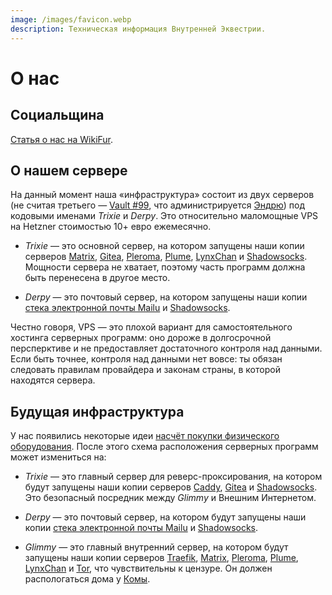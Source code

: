 ```yaml
---
image: /images/favicon.webp
description: Техническая информация Внутренней Эквестрии.
---
```


# О нас

## Социальщина

[Статья о нас на WikiFur](https://ru.wikifur.com/wiki/Inner_Equestria).

## О нашем сервере

На данный момент наша «инфраструктура» состоит из двух серверов (не считая третьего — [Vault #99](/how/peertube.md), что администрируется [Эндрю](https://amorgan.xyz/)) под кодовыми именами _Trixie_ и _Derpy_. Это относительно маломощные VPS на Hetzner стоимостью 10+ евро ежемесячно.

- _Trixie_ — это основной сервер, на котором запущены наши копии серверов [Matrix](/how/matrix.md), [Gitea](/how/gitea.md), [Pleroma](/how/pleroma.md), [Plume](/how/plume.md), [LynxChan](/how/lynxchan.md) и [Shadowsocks](/how/shadowsocks.md). Мощности сервера не хватает, поэтому часть программ должна быть перенесена в другое место.

- _Derpy_ — это почтовый сервер, на котором запущены наши копии [стека электронной почты Mailu](/how/email.md) и [Shadowsocks](/how/shadowsocks.md).

Честно говоря, VPS — это плохой вариант для самостоятельного хостинга серверных программ: оно дороже в долгосрочной персперктиве и не предоставляет достаточного контроля над данными. Если быть точнее, контроля над данными нет вовсе: ты обязан следовать правилам провайдера и законам страны, в которой находятся сервера.

## Будущая инфраструктура

У нас появились некоторые идеи [насчёт покупки физического оборудования](/donate/#crowdfunding). После этого схема расположения серверных программ может измениться на:

- _Trixie_ — это главный сервер для реверс-проксирования, на котором будут запущены наши копии серверов [Caddy](https://caddyserver.com), [Gitea](/how/gitea.md) и [Shadowsocks](/how/shadowsocks.md). Это безопасный посредник между _Glimmy_ и Внешним Интернетом.

- _Derpy_ — это почтовый сервер, на котором будут запущены наши копии [стека электронной почты Mailu](/how/email.md) и [Shadowsocks](/how/shadowsocks.md).

- _Glimmy_ — это главный внутренний сервер, на котором будут запущены наши копии серверов [Traefik](https://traefik.io), [Matrix](/how/matrix.md), [Pleroma](/how/pleroma.md), [Plume](/how/plume.md), [LynxChan](/how/lynxchan.md) и [Tor](https://www.torproject.org), что чувствительны к цензуре. Он должен распологаться дома у [Комы](/who/commagray.md).
